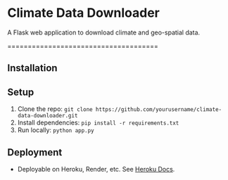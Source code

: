 # Climate Data Downloader
A Flask web application to download climate and geo-spatial data.

=====================================


## Installation

## Setup
1. Clone the repo: `git clone https://github.com/yourusername/climate-data-downloader.git`
2. Install dependencies: `pip install -r requirements.txt`
3. Run locally: `python app.py`  

## Deployment
- Deployable on Heroku, Render, etc. See [Heroku Docs](https://devcenter.heroku.com/articles/getting-started-with-python).